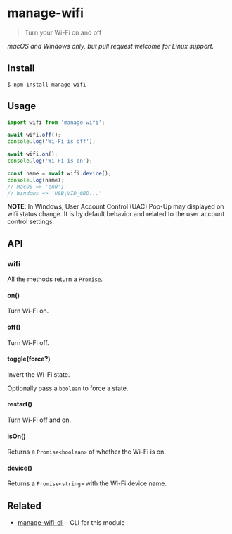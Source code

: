 # manage-wifi

> Turn your Wi-Fi on and off

*macOS and Windows only, but pull request welcome for Linux support.*

## Install

```
$ npm install manage-wifi
```

## Usage

```js
import wifi from 'manage-wifi';

await wifi.off();
console.log('Wi-Fi is off');

await wifi.on();
console.log('Wi-Fi is on');

const name = await wifi.device();
console.log(name);
// MacOS => 'en0';
// Windows => 'USB\VID_0BD...'
```

**NOTE**: In Windows, User Account Control (UAC) Pop-Up may displayed on wifi status change. It is by default behavior and related to the user account control settings.


## API

### wifi

All the methods return a `Promise`.

#### on()

Turn Wi-Fi on.

#### off()

Turn Wi-Fi off.

#### toggle(force?)

Invert the Wi-Fi state.

Optionally pass a `boolean` to force a state.

#### restart()

Turn Wi-Fi off and on.

#### isOn()

Returns a `Promise<boolean>` of whether the Wi-Fi is on.

#### device()

Returns a `Promise<string>` with the Wi-Fi device name.

## Related

- [manage-wifi-cli](https://github.com/sindresorhus/manage-wifi-cli) - CLI for this module
